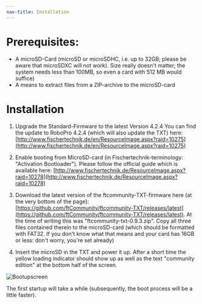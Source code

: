 ```yaml
---
nav-title: Installation
---
```

# Prerequisites: 
* A microSD-Card (microSD or microSDHC, i.e. up to 32GB; please be aware that microSDXC will not work). Size really doesn't matter; the system needs less than 100MB, so even a card with 512 MB would suffice)
* A means to extract files from a ZIP-archive to the microSD-card

# Installation
1. Upgrade the Standard-Firmware to the latest Version 4.2.4
You can find the update to RoboPro 4.2.4 (which will also update the TXT) here:
[http://www.fischertechnik.de/en/ResourceImage.aspx?raid=10275](http://www.fischertechnik.de/en/ResourceImage.aspx?raid=10275)

2. Enable booting from MicroSD-card (in Fischertechnik-terminology: "Activation Bootloader"). Please follow the official guide which is available here:
[http://www.fischertechnik.de/ResourceImage.aspx?raid=10278](http://www.fischertechnik.de/ResourceImage.aspx?raid=10278)

3. Download the latest version of the ftcommunity-TXT-firmware here (at the very bottom of the page):
[https://github.com/ftCommunity/ftcommunity-TXT/releases/latest](https://github.com/ftCommunity/ftcommunity-TXT/releases/latest). At the time of writing this was "ftcommunity-txt-0.9.3.zip". Copy all three files contained therein to the microSD-card (which should be formatted with FAT32. If you don't know what that means and your card has 16GB or less: don't worry, you're set already)

4. Insert the microSD in the TXT and power it up. After a short time the yellow loading indicator should show up as well as the text "community edition" at the bottom half of the screen.

  ![Bootupscreen](https://raw.githubusercontent.com/ftCommunity/ftcommunity-TXT/master/board/fischertechnik/TXT/rootfs/etc/ftc-logo.png)

The first startup will take a while (subsequently, the boot process will be a little faster). 
